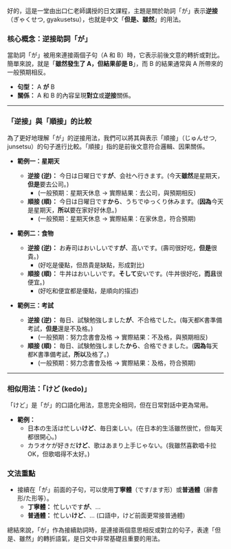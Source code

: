 
好的，這是一堂由出口仁老師講授的日文課程，主題是關於助詞「が」表示**逆接**（ぎゃくせつ, gyakusetsu），也就是中文「**但是、雖然**」的用法。

### **核心概念：逆接助詞「が」**

當助詞「が」被用來連接兩個子句（A 和 B）時，它表示前後文意的轉折或對比。簡單來說，就是「**雖然發生了 A，但結果卻是 B**」，而 B 的結果通常與 A 所帶來的一般預期相反。

*   **句型：** A **が** B
*   **關係：** A 和 B 的內容呈現**對立**或**逆接**關係。

---

### **「逆接」與「順接」的比較**

為了更好地理解「が」的逆接用法，我們可以將其與表示「順接」（じゅんせつ, junsetsu）的句子進行比較。「順接」指的是前後文意符合邏輯、因果關係。

*   **範例一：星期天**
    *   **逆接 (逆)：** 今日は日曜日です**が**、会社へ行きます。(今天**雖然**是星期天，**但是**要去公司。)
        *   (一般預期：星期天休息 → 實際結果：去公司，與預期相反)
    *   **順接 (順)：** 今日は日曜日です**から**、うちでゆっくり休みます。(**因為**今天是星期天，**所以**要在家好好休息。)
        *   (一般預期：星期天休息 → 實際結果：在家休息，符合預期)

*   **範例二：食物**
    *   **逆接 (逆)：** お寿司はおいしいです**が**、高いです。(壽司很好吃，**但是**很貴。)
        *   (好吃是優點，但昂貴是缺點，形成對比)
    *   **順接 (順)：** 牛丼はおいしいです。**そして**安いです。(牛丼很好吃，**而且**很便宜。)
        *   (好吃和便宜都是優點，是順向的描述)

*   **範例三：考試**
    *   **逆接 (逆)：** 毎日、試験勉強しました**が**、不合格でした。(每天都K書準備考試，**但是**還是不及格。)
        *   (一般預期：努力念書會及格 → 實際結果：不及格，與預期相反)
    *   **順接 (順)：** 毎日、試験勉強しました**から**、合格できました。(**因為**每天都K書準備考試，**所以**及格了。)
        *   (一般預期：努力念書會及格 → 實際結果：及格，符合預期)

---

### **相似用法：「けど (kedo)」**

「けど」是「が」的口語化用法，意思完全相同，但在日常對話中更為常用。

*   **範例：**
    *   日本の生活は忙しい**けど**、毎日楽しい。(在日本的生活雖然很忙，但每天都很開心。)
    *   カラオケが好きだ**けど**、歌はあまり上手じゃない。(我雖然喜歡唱卡拉OK，但歌唱得不太好。)

### **文法重點**

*   接續在「が」前面的子句，可以使用**丁寧體**（です/ます形）或**普通體**（辭書形/た形等）。
    *   **丁寧體：** 忙しいです**が**、...
    *   **普通體：** 忙しい**けど**、... (口語中，けど前面更常接普通體)

總結來說，「が」作為接續助詞時，是連接兩個意思相反或對立的句子，表達「但是、雖然」的轉折語氣，是日文中非常基礎且重要的用法。
